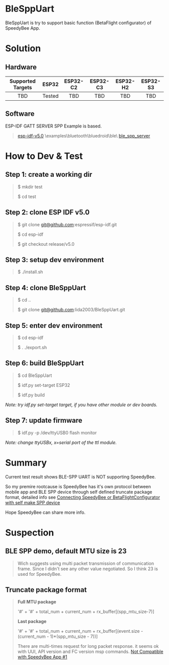 # BleSppUart

BleSppUart is try to support basic function (BetaFlight configurator) of SpeedyBee App.

# Solution

## Hardware

| Supported Targets | ESP32 | ESP32-C2 | ESP32-C3 | ESP32-H2 | ESP32-S3 |
| :---------------: | :---: | :------: | :------: | :------: | :------: |
| TBD | Tested | TBD | TBD | TBD | TBD |

## Software 

ESP-IDF GATT SERVER SPP Example is based.
>[esp-idf-v5.0](https://github.com/espressif/esp-idf/tree/release/v5.0) \examples\bluetooth\bluedroid\ble\ [ble_spp_server](https://github.com/espressif/esp-idf/tree/release/v5.0/examples/bluetooth/bluedroid/ble/ble_spp_server)

# How to Dev & Test

## Step 1: create a working dir

> $ mkdir test
> 
> $ cd test

## Step 2: clone ESP IDF v5.0

> $ git clone git@github.com:espressif/esp-idf.git
> 
> $ cd esp-idf
> 
> $ git checkout release/v5.0

## Step 3: setup dev environment

> $ ./install.sh

## Step 4: clone BleSppUart

> $ cd ..
> 
> $ git clone git@github.com:lida2003/BleSppUart.git

## Step 5: enter dev environment

> $ cd esp-idf
> 
> $ . ./export.sh

## Step 6: build BleSppUart

> $ cd BleSppUart
> 
> $ idf.py set-target ESP32
> 
> $ idf.py build

*Note: try idf.py set-target target, if you have other module or dev boards.*

## Step 7: update firmware

> $ idf.py -p /dev/ttyUSB0 flash monitor

*Note: change ttyUSBx, x=serial port of the ttl module.*

# Summary

Current test result shows BLE-SPP UART is NOT supporting SpeedyBee. 

So my premire rootcause is SpeedyBee has it's own protocol between mobile app and BLE SPP device through self defined truncate package format, detailed info see [Connecting SpeedyBee or BetaFlightConfigurator with self make SPP device](https://blog.csdn.net/lida2003/article/details/127901773)

Hope SpeedyBee can share more info.

# Suspection

## BLE SPP demo, default MTU size is 23
> Wich suggests using multi packet transmission of communication frame.
> Since I didn't see any other value negotiated. So I think 23 is used for SpeedyBee.

## Truncate package format
> **Full MTU package**
> 
> '#' + '#' + total_num + current_num + rx_buffer[(spp_mtu_size-7)]
> 
> **Last package**
> 
> '#' + '#' + total_num + current_num + rx_buffer[(event.size - (current_num - 1)*(spp_mtu_size - 7))]
> 
> There are multi-times request for long packet response. it seems ok with UUI, API version and FC version msp commands.
> [Not Compatible with SpeedyBee App #1](https://github.com/lida2003/BleSppUart/issues/1)
